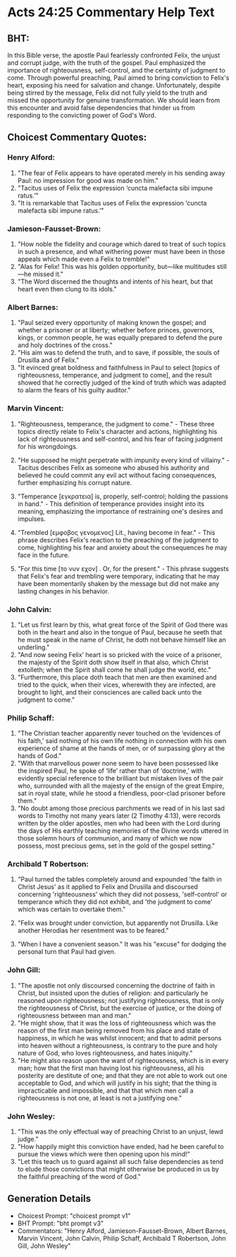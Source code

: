 # Acts 24:25 Commentary Help Text

## BHT:
In this Bible verse, the apostle Paul fearlessly confronted Felix, the unjust and corrupt judge, with the truth of the gospel. Paul emphasized the importance of righteousness, self-control, and the certainty of judgment to come. Through powerful preaching, Paul aimed to bring conviction to Felix's heart, exposing his need for salvation and change. Unfortunately, despite being stirred by the message, Felix did not fully yield to the truth and missed the opportunity for genuine transformation. We should learn from this encounter and avoid false dependencies that hinder us from responding to the convicting power of God's Word.

## Choicest Commentary Quotes:
### Henry Alford:
1. "The fear of Felix appears to have operated merely in his sending away Paul: no impression for good was made on him."
2. "Tacitus uses of Felix the expression ‘cuncta malefacta sibi impune ratus.’"
3. "It is remarkable that Tacitus uses of Felix the expression ‘cuncta malefacta sibi impune ratus.’"

### Jamieson-Fausset-Brown:
1. "How noble the fidelity and courage which dared to treat of such topics in such a presence, and what withering power must have been in those appeals which made even a Felix to tremble!"
2. "Alas for Felix! This was his golden opportunity, but—like multitudes still—he missed it."
3. "The Word discerned the thoughts and intents of his heart, but that heart even then clung to its idols."

### Albert Barnes:
1. "Paul seized every opportunity of making known the gospel; and whether a prisoner or at liberty; whether before princes, governors, kings, or common people, he was equally prepared to defend the pure and holy doctrines of the cross."
2. "His aim was to defend the truth, and to save, if possible, the souls of Drusilla and of Felix."
3. "It evinced great boldness and faithfulness in Paul to select [topics of righteousness, temperance, and judgment to come], and the result showed that he correctly judged of the kind of truth which was adapted to alarm the fears of his guilty auditor."

### Marvin Vincent:
1. "Righteousness, temperance, the judgment to come." - These three topics directly relate to Felix's character and actions, highlighting his lack of righteousness and self-control, and his fear of facing judgment for his wrongdoings.

2. "He supposed he might perpetrate with impunity every kind of villainy." - Tacitus describes Felix as someone who abused his authority and believed he could commit any evil act without facing consequences, further emphasizing his corrupt nature.

3. "Temperance [εγκρατεια] is, properly, self-control; holding the passions in hand." - This definition of temperance provides insight into its meaning, emphasizing the importance of restraining one's desires and impulses.

4. "Trembled [εμφοβος γενομενος] Lit., having become in fear." - This phrase describes Felix's reaction to the preaching of the judgment to come, highlighting his fear and anxiety about the consequences he may face in the future.

5. "For this time [το νυν εχον] . Or, for the present." - This phrase suggests that Felix's fear and trembling were temporary, indicating that he may have been momentarily shaken by the message but did not make any lasting changes in his behavior.

### John Calvin:
1. "Let us first learn by this, what great force of the Spirit of God there was both in the heart and also in the tongue of Paul, because he seeth that he must speak in the name of Christ, he doth not behave himself like an underling." 
2. "And now seeing Felix’ heart is so pricked with the voice of a prisoner, the majesty of the Spirit doth show itself in that also, which Christ extolleth; when the Spirit shall come he shall judge the world, etc."
3. "Furthermore, this place doth teach that men are then examined and tried to the quick, when their vices, wherewith they are infected, are brought to light, and their consciences are called back unto the judgment to come."

### Philip Schaff:
1. "The Christian teacher apparently never touched on the ‘evidences of his faith,’ said nothing of his own life nothing in connection with his own experience of shame at the hands of men, or of surpassing glory at the hands of God."
2. "With that marvellous power none seem to have been possessed like the inspired Paul, he spoke of ‘life’ rather than of ‘doctrine,’ with evidently special reference to the brilliant but mistaken lives of the pair who, surrounded with all the majesty of the ensign of the great Empire, sat in royal state, while he stood a friendless, poor-clad prisoner before them."
3. "No doubt among those precious parchments we read of in his last sad words to Timothy not many years later (2 Timothy 4:13), were records written by the older apostles, men who had been with the Lord during the days of His earthly teaching memories of the Divine words uttered in those solemn hours of communion, and many of which we now possess, most precious gems, set in the gold of the gospel setting."

### Archibald T Robertson:
1. "Paul turned the tables completely around and expounded 'the faith in Christ Jesus' as it applied to Felix and Drusilla and discoursed concerning 'righteousness' which they did not possess, 'self-control' or temperance which they did not exhibit, and 'the judgment to come' which was certain to overtake them." 

2. "Felix was brought under conviction, but apparently not Drusilla. Like another Herodias her resentment was to be feared."

3. "When I have a convenient season." It was his "excuse" for dodging the personal turn that Paul had given.

### John Gill:
1. "The apostle not only discoursed concerning the doctrine of faith in Christ, but insisted upon the duties of religion: and particularly he reasoned upon righteousness; not justifying righteousness, that is only the righteousness of Christ, but the exercise of justice, or the doing of righteousness between man and man."
2. "He might show, that it was the loss of righteousness which was the reason of the first man being removed from his place and state of happiness, in which he was whilst innocent; and that to admit persons into heaven without a righteousness, is contrary to the pure and holy nature of God, who loves righteousness, and hates iniquity."
3. "He might also reason upon the want of righteousness, which is in every man; how that the first man having lost his righteousness, all his posterity are destitute of one; and that they are not able to work out one acceptable to God, and which will justify in his sight; that the thing is impracticable and impossible, and that that which men call a righteousness is not one, at least is not a justifying one."

### John Wesley:
1. "This was the only effectual way of preaching Christ to an unjust, lewd judge."
2. "How happily might this conviction have ended, had he been careful to pursue the views which were then opening upon his mind!"
3. "Let this teach us to guard against all such false dependencies as tend to elude those convictions that might otherwise be produced in us by the faithful preaching of the word of God."


## Generation Details
- Choicest Prompt: "choicest prompt v1"
- BHT Prompt: "bht prompt v3"
- Commentators: "Henry Alford, Jamieson-Fausset-Brown, Albert Barnes, Marvin Vincent, John Calvin, Philip Schaff, Archibald T Robertson, John Gill, John Wesley"
